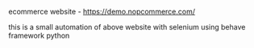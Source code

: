 ecommerce website -  https://demo.nopcommerce.com/

this is a small automation of above website with selenium using behave framework python
